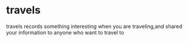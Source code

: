 # travels
travels records something interesting when you are traveling,and shared your information to anyone who want to travel to
